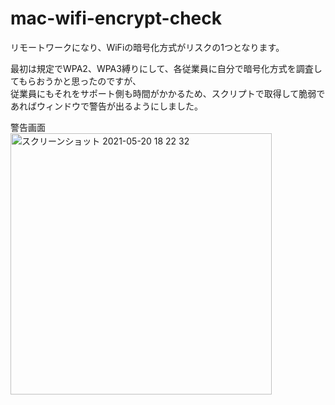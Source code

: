 # mac-wifi-encrypt-check
リモートワークになり、WiFiの暗号化方式がリスクの1つとなります。

最初は規定でWPA2、WPA3縛りにして、各従業員に自分で暗号化方式を調査してもらおうかと思ったのですが、<br>
従業員にもそれをサポート側も時間がかかるため、スクリプトで取得して脆弱であればウィンドウで警告が出るようにしました。<br>

警告画面<br>
<img width="418" alt="スクリーンショット 2021-05-20 18 22 32" src="https://user-images.githubusercontent.com/4385484/118954119-6d9b6480-b998-11eb-8ee1-fbe1a4201214.png">
